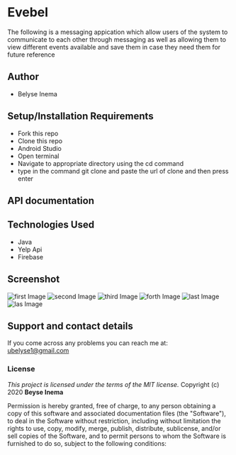 # Evebel
The following is a messaging appication which allow users of the system to communicate to each other through messaging as well as allowing them to view different events available and save them in case they need them for future reference

## Author
- Belyse Inema

## Setup/Installation Requirements
* Fork this repo
* Clone this repo
* Android Studio
* Open terminal
* Navigate to appropriate directory using the cd command
* type in the command git clone and paste the url of clone and then press enter

## API documentation

## Technologies Used
* Java
* Yelp Api
* Firebase

## Screenshot
![first Image](/screenshot/ev1.png)
![second Image](/screenshot/ev2.png)
![third Image](/screenshot/ev3.png)
![forth Image](/screenshot/ev4.png)
![last Image](/screenshot/ev5.png)
![las Image](/screenshot/ev6.png)
## Support and contact details
If you come across any problems you can reach me at: ubelyse1@gmail.com

### License
*This project is licensed under the terms of the MIT license.*
Copyright (c) 2020 **Beyse Inema**

Permission is hereby granted, free of charge, to any person obtaining a copy
of this software and associated documentation files (the "Software"), to deal
in the Software without restriction, including without limitation the rights
to use, copy, modify, merge, publish, distribute, sublicense, and/or sell
copies of the Software, and to permit persons to whom the Software is
furnished to do so, subject to the following conditions:
